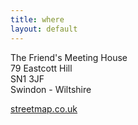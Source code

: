 ```yaml
---
title: where
layout: default
---
```


The Friend's Meeting House  
79 Eastcott Hill  
SN1 3JF  
Swindon - Wiltshire

[streetmap.co.uk](http://www.streetmap.co.uk/newmap.srf?x=415154&amp;y=184217&amp;z=0&amp;sv=SN1+3JF&amp;st=2&amp;pc=SN1+3JF&amp;mapp=newmap.srf&amp;searchp=newsearch.srf") 
